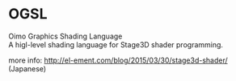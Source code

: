 OGSL
===========

Oimo Graphics Shading Language  
A higl-level shading language for Stage3D shader programming.

more info: <http://el-ement.com/blog/2015/03/30/stage3d-shader/> (Japanese)